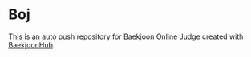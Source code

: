 # Boj
This is an auto push repository for Baekjoon Online Judge created with [BaekjoonHub](https://github.com/BaekjoonHub/BaekjoonHub).
